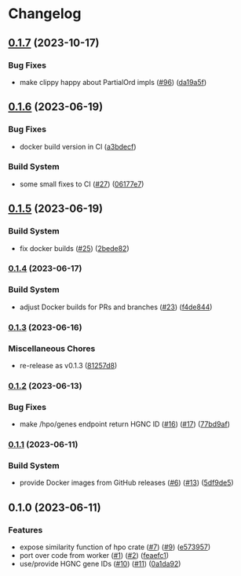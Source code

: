 # Changelog

## [0.1.7](https://github.com/bihealth/viguno/compare/v0.1.6...v0.1.7) (2023-10-17)


### Bug Fixes

* make clippy happy about PartialOrd impls ([#96](https://github.com/bihealth/viguno/issues/96)) ([da19a5f](https://github.com/bihealth/viguno/commit/da19a5f122f51da83f344e3cf9857df3c5ebe5da))

## [0.1.6](https://github.com/bihealth/viguno/compare/v0.1.5...v0.1.6) (2023-06-19)


### Bug Fixes

* docker build version in CI ([a3bdecf](https://github.com/bihealth/viguno/commit/a3bdecf9c0d7d37ebd08c08c62b565cd576833b4))


### Build System

* some small fixes to CI ([#27](https://github.com/bihealth/viguno/issues/27)) ([06177e7](https://github.com/bihealth/viguno/commit/06177e7dc0fea7029adcd213b9b6a081184e9c3c))

## [0.1.5](https://github.com/bihealth/viguno/compare/v0.1.4...v0.1.5) (2023-06-19)


### Build System

* fix docker builds ([#25](https://github.com/bihealth/viguno/issues/25)) ([2bede82](https://github.com/bihealth/viguno/commit/2bede822986380a3971c0cdf02fa85752565606b))

### [0.1.4](https://www.github.com/bihealth/viguno/compare/v0.1.3...v0.1.4) (2023-06-17)


### Build System

* adjust Docker builds for PRs and branches ([#23](https://www.github.com/bihealth/viguno/issues/23)) ([f4de844](https://www.github.com/bihealth/viguno/commit/f4de844a14865573de303319d43e4e095fb7bdaf))

### [0.1.3](https://www.github.com/bihealth/viguno/compare/v0.1.2...v0.1.3) (2023-06-16)


### Miscellaneous Chores

* re-release as v0.1.3 ([81257d8](https://www.github.com/bihealth/viguno/commit/81257d8633686eac1d67d7d100ec12acd3d2636a))

### [0.1.2](https://www.github.com/bihealth/viguno/compare/v0.1.1...v0.1.2) (2023-06-13)


### Bug Fixes

* make /hpo/genes endpoint return HGNC ID ([#16](https://www.github.com/bihealth/viguno/issues/16)) ([#17](https://www.github.com/bihealth/viguno/issues/17)) ([77bd9af](https://www.github.com/bihealth/viguno/commit/77bd9af0cc498183d6c1172eebc7a3a08fcf3ebb))

### [0.1.1](https://www.github.com/bihealth/viguno/compare/v0.1.0...v0.1.1) (2023-06-11)


### Build System

* provide Docker images from GitHub releases ([#6](https://www.github.com/bihealth/viguno/issues/6)) ([#13](https://www.github.com/bihealth/viguno/issues/13)) ([5df9de5](https://www.github.com/bihealth/viguno/commit/5df9de59ff3734896279003be7ff0a10fa86ae5a))

## 0.1.0 (2023-06-11)


### Features

* expose similarity function of hpo crate ([#7](https://www.github.com/bihealth/viguno/issues/7)) ([#9](https://www.github.com/bihealth/viguno/issues/9)) ([e573957](https://www.github.com/bihealth/viguno/commit/e57395713cdb8652b4ff945e40ca9a9142349a85))
* port over code from worker ([#1](https://www.github.com/bihealth/viguno/issues/1)) ([#2](https://www.github.com/bihealth/viguno/issues/2)) ([feaefc1](https://www.github.com/bihealth/viguno/commit/feaefc11f0aa9c8732f593c6a85460c5267b7d61))
* use/provide HGNC gene IDs ([#10](https://www.github.com/bihealth/viguno/issues/10)) ([#11](https://www.github.com/bihealth/viguno/issues/11)) ([0a1da92](https://www.github.com/bihealth/viguno/commit/0a1da923d3601d25d36dc000fe39af24eb1960c3))
